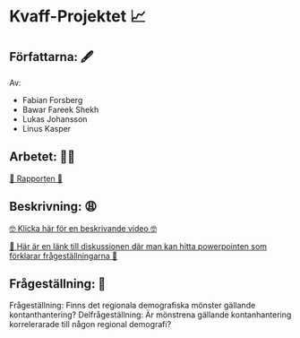 <h1>Kvaff-Projektet 📈</h1>

<h2>Författarna: 🖋️</h2>

Av: 
* Fabian Forsberg
* Bawar Fareek Shekh
* Lukas Johansson
* Linus Kasper

<h2>Arbetet: 👨‍💻</h2>

<a href="https://kth-my.sharepoint.com/:w:/g/personal/lkasper_ug_kth_se/EQqFLm5Z8KFPudpk8QaXfMMBzWS2Dg05UD83MlHBAfdDgw?e=weVYUz">
📝 Rapporten 📝</a>

<h2>Beskrivning: 😩</h2>

<a href="https://www.youtube.com/watch?v=dQw4w9WgXcQ">🤓 Klicka här för en beskrivande video 🤓</a>

<a href="https://canvas.kth.se/courses/37965/discussion_topics/306943">
🥰 Här är en länk till diskussionen där man kan hitta powerpointen som förklarar frågeställningarna 🥰
</a>

<h2>Frågeställning: 🤪</h2>

Frågeställning: Finns det regionala demografiska mönster gällande kontanthantering?
Delfrågeställning: Är mönstrena gällande kontanhantering korrelerarade till någon regional demografi?

